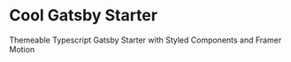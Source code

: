 # Cool Gatsby Starter

Themeable Typescript Gatsby Starter with Styled Components and Framer Motion
